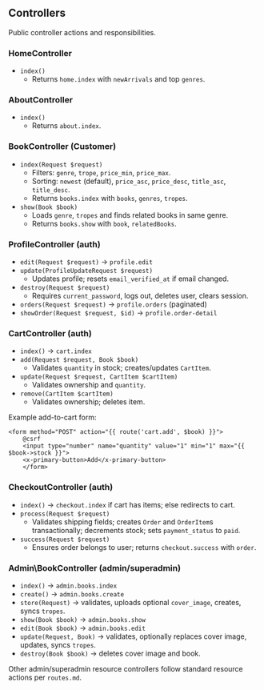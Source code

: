 ## Controllers

Public controller actions and responsibilities.

### HomeController
- `index()`
  - Returns `home.index` with `newArrivals` and top `genres`.

### AboutController
- `index()`
  - Returns `about.index`.

### BookController (Customer)
- `index(Request $request)`
  - Filters: `genre`, `trope`, `price_min`, `price_max`.
  - Sorting: `newest` (default), `price_asc`, `price_desc`, `title_asc`, `title_desc`.
  - Returns `books.index` with `books`, `genres`, `tropes`.
- `show(Book $book)`
  - Loads `genre`, `tropes` and finds related books in same genre.
  - Returns `books.show` with `book`, `relatedBooks`.

### ProfileController (auth)
- `edit(Request $request)` → `profile.edit`
- `update(ProfileUpdateRequest $request)`
  - Updates profile; resets `email_verified_at` if email changed.
- `destroy(Request $request)`
  - Requires `current_password`, logs out, deletes user, clears session.
- `orders(Request $request)` → `profile.orders` (paginated)
- `showOrder(Request $request, $id)` → `profile.order-detail`

### CartController (auth)
- `index()` → `cart.index`
- `add(Request $request, Book $book)`
  - Validates `quantity` in stock; creates/updates `CartItem`.
- `update(Request $request, CartItem $cartItem)`
  - Validates ownership and `quantity`.
- `remove(CartItem $cartItem)`
  - Validates ownership; deletes item.

Example add-to-cart form:
```blade
<form method="POST" action="{{ route('cart.add', $book) }}">
    @csrf
    <input type="number" name="quantity" value="1" min="1" max="{{ $book->stock }}">
    <x-primary-button>Add</x-primary-button>
    </form>
```

### CheckoutController (auth)
- `index()` → `checkout.index` if cart has items; else redirects to cart.
- `process(Request $request)`
  - Validates shipping fields; creates `Order` and `OrderItem`s transactionally; decrements stock; sets `payment_status` to `paid`.
- `success(Request $request)`
  - Ensures order belongs to user; returns `checkout.success` with `order`.

### Admin\BookController (admin/superadmin)
- `index()` → `admin.books.index`
- `create()` → `admin.books.create`
- `store(Request)` → validates, uploads optional `cover_image`, creates, syncs `tropes`.
- `show(Book $book)` → `admin.books.show`
- `edit(Book $book)` → `admin.books.edit`
- `update(Request, Book)` → validates, optionally replaces cover image, updates, syncs `tropes`.
- `destroy(Book $book)` → deletes cover image and book.

Other admin/superadmin resource controllers follow standard resource actions per `routes.md`.

